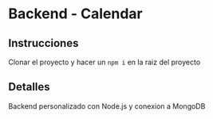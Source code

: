 # Backend - Calendar

## Instrucciones

Clonar el proyecto y hacer un `npm i` en la raiz del proyecto

## Detalles

Backend personalizado con Node.js y conexion a MongoDB